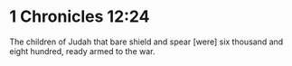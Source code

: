 # 1 Chronicles 12:24

The children of Judah that bare shield and spear [were] six thousand and eight hundred, ready armed to the war.